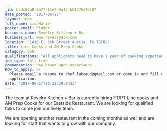 ```yaml
---
_id: bcdc00a0-5b77-11e7-9a13-b51276a7e587
date_posted: '2017-06-27'
layout: jobs
full_name: LisaMarie
poster_email: Pinder
business_name: Revelry Kitchen + Bar
business_url: www.revelryatx.com
location: '1410 E. 6th Street Austin, TX 78702'
title: Line Cooks and AM Prep Cooks
category: boh
qualifications: "All applicants need to have 1 year of cooking experience in a high volume restaurant along with a current food handlers. Applicants will need to be self motivated, a self starter, able to effectively work any station, complete any/all task assigned by management, maintain a positive attitude, be a team player, and have reliable transportation.\r\n\r\nCooks will need to know proper cooking and storage techniques, proper food handling and sanitation practices, and possess proper knife skills.\r\n\r\nCompensation will be based on experience. \r\n\r\nWe look forward to hearing from you."
job_type: full_time
compensation: Pay based upon experience.
how_to_apply: >-
  Please email a resume to chef.labeaud@gmail.com or come in and fill out an
  application.
date: '2017-06-27T20:32:29.042Z'
---
```

The team at Revelry Kitchen + Bar is currently hiring FT/PT Line cooks and AM Prep Cooks for our Eastside Restaurant.  We are looking for qualified folks to come join our lively team.  

We are opening another restaurant in the coming months as well and are looking for staff that wants to grow with our company.
